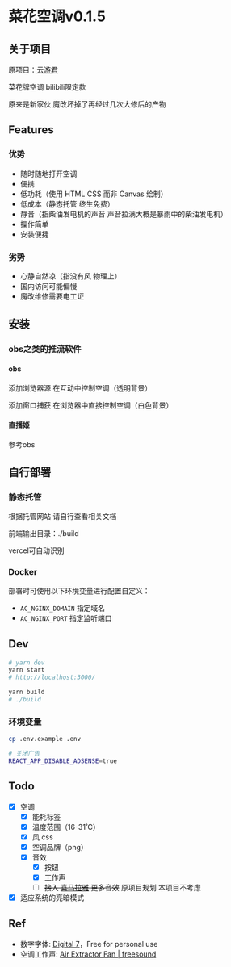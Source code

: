 # 菜花空调v0.1.5

## 关于项目

原项目：[云游君](https://github.com/YunYouJun/air-conditioner)

菜花牌空调 bilibili限定款

原来是新家伙 魔改坏掉了再经过几次大修后的产物

## Features

### 优势

- 随时随地打开空调
- 便携
- 低功耗（使用 HTML CSS 而非 Canvas 绘制）
- 低成本（静态托管 终生免费）
- 静音（指柴油发电机的声音 声音拉满大概是暴雨中的柴油发电机）
- 操作简单
- 安装便捷

### 劣势

- 心静自然凉（指没有风 物理上）
- 国内访问可能偏慢
- 魔改维修需要电工证

## 安装

### obs之类的推流软件

#### obs

添加浏览器源 在互动中控制空调（透明背景）

添加窗口捕获 在浏览器中直接控制空调（白色背景）

#### 直播姬

参考obs

## 自行部署

### 静态托管

根据托管网站 请自行查看相关文档

前端输出目录：./build

vercel可自动识别

### Docker

部署时可使用以下环境变量进行配置自定义：

- `AC_NGINX_DOMAIN` 指定域名
- `AC_NGINX_PORT` 指定监听端口

## Dev

```bash
# yarn dev
yarn start
# http://localhost:3000/

yarn build
# ./build
```

### 环境变量

```bash
cp .env.example .env
```

```bash
# 关闭广告
REACT_APP_DISABLE_ADSENSE=true
```

## Todo

- [x] 空调
  - [x] 能耗标签
  - [x] 温度范围（16-31˚C）
  - [x] 风 css
  - [x] 空调品牌（png）
  - [x] 音效
    - [x] 按钮
    - [x] 工作声
    - [ ] <s>接入 [喜马拉雅](https://m.ximalaya.com/sleepaudio/6?mixedTrackIds=331526646&utm_source=smxkt) 更多音效</s>  原项目规划 本项目不考虑
- [x] 适应系统的亮暗模式

## Ref

- 数字字体: [Digital 7](https://www.dafont.com/digital-7.font)，Free for personal use
- 空调工作声: [Air Extractor Fan | freesound](https://freesound.org/people/InspectorJ/sounds/403664/)
